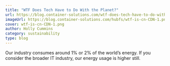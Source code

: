 ```yaml
---
title: "WTF Does Tech Have to Do With the Planet?"
url: https://blog.container-solutions.com/wtf-does-tech-have-to-do-with-the-planet
imageUrl: https://blog.container-solutions.com/hubfs/wtf-is-cn-CDN-1.png#keepProtocol
cover: wtf-is-cn-CDN-1.png
author: Holly Cummins
category: sustainability
type: blog
---
```


Our industry consumes around 1% or 2% of the world’s energy. If you consider the broader IT industry, our energy usage is higher still.
